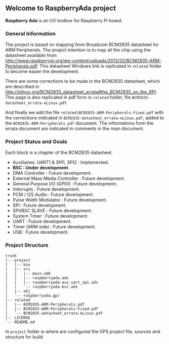 ## Welcome to RaspberryAda project ##

**Raspberry Ada** is an I/O toolbox for Raspberry Pi board. 

### General Information ###

The project is based on mapping from Broadcom BCM2835 datasheet for ARM Peripherals. The project intention is to map all the chip using the datasheet available from  
<http://www.raspberrypi.org/wp-content/uploads/2012/02/BCM2835-ARM-Peripherals.pdf>. This datasheet Windows link is replicated in `related` folder to become easier the development.

There are some corrections to be made in the BCM2835 datasheet, which are described in <http://elinux.org/BCM2835_datasheet_errata#the_BCM2835_on_the_RPI>. This page is also replicated in pdf form in `related` folder, file `BCM2835-datasheet_errata-eLinux.pdf`.

And finally we add the file `related\BCM2835-ARM-Peripherals-Fixed.pdf` with the corrections indicated in `BCM2835-datasheet_errata-eLinux.pdf`, added to the `BCM2835-ARM-Peripherals.pdf` document. The informations from the errata document are indicated in comments in the main document.

### Project Status and Goals ###

Each block is a chapter of the BCM2835 datasheet. 

- Auxiliaries: UART1 & SPI1, SPI2 : Implemented.
- **BSC : Under development**.
- DMA Controller : Future development.
- External Mass Media Controller : Future development.
- General Purpose I/O (GPIO) : Future development.
- Interrupts : Future development.
- PCM / I2S Audio : Future development.
- Pulse Width Modulator : Future development.
- SPI : Future development.
- SPI/BSC SLAVE : Future development.
- System Timer : Future development.
- UART : Future development.
- Timer (ARM side) : Future development.
- USB : Future development.


### Project Structure ##

	trunk
	|-- project
	|   |-- bin
	|   |-- src
	|   |   |-- main.adb
	|   |   |-- raspberryada.ads
	|   |   |-- raspberryada-aux_uart_spi.ads
	|   |   `-- raspberryada-bsc.ads
	|   |-- obj
	|   `-- raspberryada.gpr
	|-- related
	|   |-- BCM2835-ARM-Peripherals.pdf
	|   |-- BCM2835-ARM-Peripherals-Fixed.pdf
	|   `-- BCM2835-datasheet_errata-eLinux.pdf
	|-- LICENSE
	`-- README.md
  
In `project` folder is where are configured the GPS project file, sources and structure for build.

